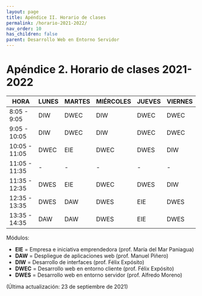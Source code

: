 ```yaml
---
layout: page
title: Apéndice II. Horario de clases
permalink: /horario-2021-2022/
nav_order: 10
has_children: false
parent: Desarrollo Web en Entorno Servidor
---
```

# Apéndice 2. Horario de clases 2021-2022

HORA|LUNES|MARTES|MIÉRCOLES|JUEVES|VIERNES
-|-|-|-|-|-
8:05 - 9:05|DIW|DWEC|DIW|DWEC|DWEC
9:05 - 10:05|DIW|DWEC|DIW|DWEC|DWEC
10:05 - 11:05|DWEC|EIE|DWEC|DWES|DIW
11:05 - 11:35|-|-|-|-|-
11:35 - 12:35|DWES|EIE|DWEC|DWES|DIW
12:35 - 13:35|DWES|DAW|DWES|EIE|DWES
13:35 - 14:35|DAW|DAW|DWES|EIE|DWES

Módulos:
* **EIE** = Empresa e iniciativa emprendedora (prof. María del Mar Paniagua)
* **DAW** = Despliegue de aplicaciones web (prof. Manuel Piñero)
* **DIW** = Desarrollo de interfaces (prof. Félix Expósito)
* **DWEC** = Desarrollo web en entorno cliente (prof. Félix Expósito)
* **DWES** = Desarrollo web en entorno servidor (prof. Alfredo Moreno)

(Última actualización: 23 de septiembre de 2021)